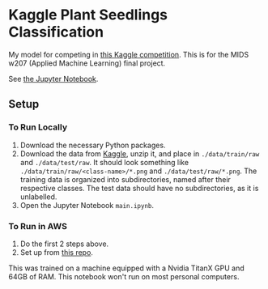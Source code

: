 # Kaggle Plant Seedlings Classification

My model for competing in [this Kaggle competition](https://www.kaggle.com/c/plant-seedlings-classification).
This is for the MIDS w207 (Applied Machine Learning) final project. 

See [the Jupyter Notebook](./main.ipynb).


## Setup

### To Run Locally
1. Download the necessary Python packages.
1. Download the data from [Kaggle](https://www.kaggle.com/c/plant-seedlings-classification/data), unzip it, and place in `./data/train/raw` and `./data/test/raw`. It should look something like `./data/train/raw/<class-name>/*.png` and `./data/test/raw/*.png`. The training data is organized into subdirectories, named after their respective classes. The test data should have no subdirectories, as it is unlabelled.
1. Open the Jupyter Notebook `main.ipynb`.

### To Run in AWS

1. Do the first 2 steps above.
1. Set up from [this repo](https://github.com/acarl005/aws-terraform-deep-learning).

This was trained on a machine equipped with a Nvidia TitanX GPU and 64GB of RAM. This notebook won't run on most personal computers.
